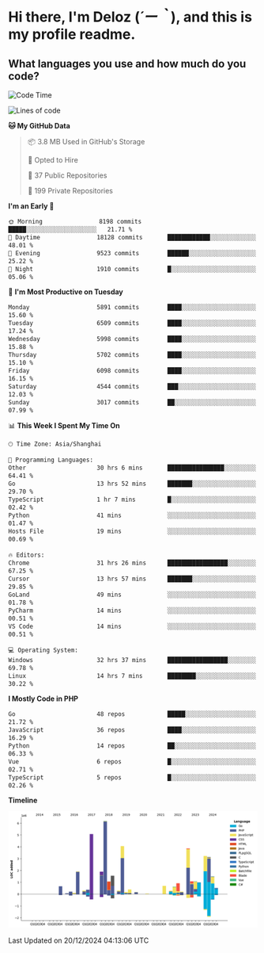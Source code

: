 # **Hi there, I'm Deloz (*´ー｀*), and this is my profile readme.**

## **What languages you use and how much do you code?**

<!--START_SECTION:waka-->
![Code Time](http://img.shields.io/badge/Code%20Time-5%2C313%20hrs%2021%20mins-blue)

![Lines of code](https://img.shields.io/badge/From%20Hello%20World%20I%27ve%20Written-42.5%20million%20lines%20of%20code-blue)

**🐱 My GitHub Data** 

> 📦 3.8 MB Used in GitHub's Storage 
 > 
> 💼 Opted to Hire
 > 
> 📜 37 Public Repositories 
 > 
> 🔑 199 Private Repositories 
 > 
**I'm an Early 🐤** 

```text
🌞 Morning                8198 commits        █████░░░░░░░░░░░░░░░░░░░░   21.71 % 
🌆 Daytime                18128 commits       ████████████░░░░░░░░░░░░░   48.01 % 
🌃 Evening                9523 commits        ██████░░░░░░░░░░░░░░░░░░░   25.22 % 
🌙 Night                  1910 commits        █░░░░░░░░░░░░░░░░░░░░░░░░   05.06 % 
```
📅 **I'm Most Productive on Tuesday** 

```text
Monday                   5891 commits        ████░░░░░░░░░░░░░░░░░░░░░   15.60 % 
Tuesday                  6509 commits        ████░░░░░░░░░░░░░░░░░░░░░   17.24 % 
Wednesday                5998 commits        ████░░░░░░░░░░░░░░░░░░░░░   15.88 % 
Thursday                 5702 commits        ████░░░░░░░░░░░░░░░░░░░░░   15.10 % 
Friday                   6098 commits        ████░░░░░░░░░░░░░░░░░░░░░   16.15 % 
Saturday                 4544 commits        ███░░░░░░░░░░░░░░░░░░░░░░   12.03 % 
Sunday                   3017 commits        ██░░░░░░░░░░░░░░░░░░░░░░░   07.99 % 
```


📊 **This Week I Spent My Time On** 

```text
🕑︎ Time Zone: Asia/Shanghai

💬 Programming Languages: 
Other                    30 hrs 6 mins       ████████████████░░░░░░░░░   64.41 % 
Go                       13 hrs 52 mins      ███████░░░░░░░░░░░░░░░░░░   29.70 % 
TypeScript               1 hr 7 mins         █░░░░░░░░░░░░░░░░░░░░░░░░   02.42 % 
Python                   41 mins             ░░░░░░░░░░░░░░░░░░░░░░░░░   01.47 % 
Hosts File               19 mins             ░░░░░░░░░░░░░░░░░░░░░░░░░   00.69 % 

🔥 Editors: 
Chrome                   31 hrs 26 mins      █████████████████░░░░░░░░   67.25 % 
Cursor                   13 hrs 57 mins      ███████░░░░░░░░░░░░░░░░░░   29.85 % 
GoLand                   49 mins             ░░░░░░░░░░░░░░░░░░░░░░░░░   01.78 % 
PyCharm                  14 mins             ░░░░░░░░░░░░░░░░░░░░░░░░░   00.51 % 
VS Code                  14 mins             ░░░░░░░░░░░░░░░░░░░░░░░░░   00.51 % 

💻 Operating System: 
Windows                  32 hrs 37 mins      █████████████████░░░░░░░░   69.78 % 
Linux                    14 hrs 7 mins       ████████░░░░░░░░░░░░░░░░░   30.22 % 
```

**I Mostly Code in PHP** 

```text
Go                       48 repos            █████░░░░░░░░░░░░░░░░░░░░   21.72 % 
JavaScript               36 repos            ████░░░░░░░░░░░░░░░░░░░░░   16.29 % 
Python                   14 repos            ██░░░░░░░░░░░░░░░░░░░░░░░   06.33 % 
Vue                      6 repos             █░░░░░░░░░░░░░░░░░░░░░░░░   02.71 % 
TypeScript               5 repos             █░░░░░░░░░░░░░░░░░░░░░░░░   02.26 % 
```



**Timeline**

![Lines of Code chart](https://raw.githubusercontent.com/deloz/deloz/main/assets/bar_graph.png)


 Last Updated on 20/12/2024 04:13:06 UTC
<!--END_SECTION:waka-->
